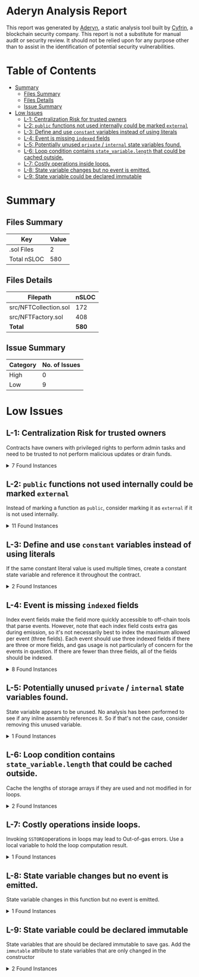 # Aderyn Analysis Report

This report was generated by [Aderyn](https://github.com/Cyfrin/aderyn), a static analysis tool built by [Cyfrin](https://cyfrin.io), a blockchain security company. This report is not a substitute for manual audit or security review. It should not be relied upon for any purpose other than to assist in the identification of potential security vulnerabilities.
# Table of Contents

- [Summary](#summary)
  - [Files Summary](#files-summary)
  - [Files Details](#files-details)
  - [Issue Summary](#issue-summary)
- [Low Issues](#low-issues)
  - [L-1: Centralization Risk for trusted owners](#l-1-centralization-risk-for-trusted-owners)
  - [L-2: `public` functions not used internally could be marked `external`](#l-2-public-functions-not-used-internally-could-be-marked-external)
  - [L-3: Define and use `constant` variables instead of using literals](#l-3-define-and-use-constant-variables-instead-of-using-literals)
  - [L-4: Event is missing `indexed` fields](#l-4-event-is-missing-indexed-fields)
  - [L-5: Potentially unused `private` / `internal` state variables found.](#l-5-potentially-unused-private--internal-state-variables-found)
  - [L-6: Loop condition contains `state_variable.length` that could be cached outside.](#l-6-loop-condition-contains-statevariablelength-that-could-be-cached-outside)
  - [L-7: Costly operations inside loops.](#l-7-costly-operations-inside-loops)
  - [L-8: State variable changes but no event is emitted.](#l-8-state-variable-changes-but-no-event-is-emitted)
  - [L-9: State variable could be declared immutable](#l-9-state-variable-could-be-declared-immutable)


# Summary

## Files Summary

| Key | Value |
| --- | --- |
| .sol Files | 2 |
| Total nSLOC | 580 |


## Files Details

| Filepath | nSLOC |
| --- | --- |
| src/NFTCollection.sol | 172 |
| src/NFTFactory.sol | 408 |
| **Total** | **580** |


## Issue Summary

| Category | No. of Issues |
| --- | --- |
| High | 0 |
| Low | 9 |


# Low Issues

## L-1: Centralization Risk for trusted owners

Contracts have owners with privileged rights to perform admin tasks and need to be trusted to not perform malicious updates or drain funds.

<details><summary>7 Found Instances</summary>


- Found in src/NFTCollection.sol [Line: 11](src/NFTCollection.sol#L11)

	```solidity
	contract NFTCollection is ERC721, Ownable {
	```

- Found in src/NFTCollection.sol [Line: 234](src/NFTCollection.sol#L234)

	```solidity
	    function withdraw() external onlyOwner {
	```

- Found in src/NFTCollection.sol [Line: 248](src/NFTCollection.sol#L248)

	```solidity
	    function setMaxSupply(uint256 _newMaxSupply) external onlyOwner{ 
	```

- Found in src/NFTCollection.sol [Line: 255](src/NFTCollection.sol#L255)

	```solidity
	    function setMaxTime(uint256 _newMaxTime) external onlyOwner{ 
	```

- Found in src/NFTCollection.sol [Line: 262](src/NFTCollection.sol#L262)

	```solidity
	    function changePlatformFee(uint256 _newPlatformFee) external onlyOwner{ 
	```

- Found in src/NFTFactory.sol [Line: 6](src/NFTFactory.sol#L6)

	```solidity
	contract AIBasedNFTFactory is Ownable {
	```

- Found in src/NFTFactory.sol [Line: 475](src/NFTFactory.sol#L475)

	```solidity
	    function withdraw() external onlyOwner{
	```

</details>



## L-2: `public` functions not used internally could be marked `external`

Instead of marking a function as `public`, consider marking it as `external` if it is not used internally.

<details><summary>11 Found Instances</summary>


- Found in src/NFTCollection.sol [Line: 173](src/NFTCollection.sol#L173)

	```solidity
	function tokenURI(uint256 tokenId) public view override returns (string memory) {
	```

- Found in src/NFTCollection.sol [Line: 206](src/NFTCollection.sol#L206)

	```solidity
	    function totalSupply() public view returns (uint256) {
	```

- Found in src/NFTFactory.sol [Line: 217](src/NFTFactory.sol#L217)

	```solidity
	    function mintNFT(address collectionAddress, address to, uint256 quantity) public payable {
	```

- Found in src/NFTFactory.sol [Line: 230](src/NFTFactory.sol#L230)

	```solidity
	    function getCollections() public view returns (address[] memory) {
	```

- Found in src/NFTFactory.sol [Line: 234](src/NFTFactory.sol#L234)

	```solidity
	    function getMintPadCollections() public view returns (address[] memory) {
	```

- Found in src/NFTFactory.sol [Line: 450](src/NFTFactory.sol#L450)

	```solidity
	    function payGenerateFee() public payable returns (bool) {
	```

- Found in src/NFTFactory.sol [Line: 458](src/NFTFactory.sol#L458)

	```solidity
	    function setGenerateFee(uint256 _newFee) public {
	```

- Found in src/NFTFactory.sol [Line: 463](src/NFTFactory.sol#L463)

	```solidity
	    function getFee() public view returns (uint256) {
	```

- Found in src/NFTFactory.sol [Line: 497](src/NFTFactory.sol#L497)

	```solidity
	    function getUserMints(address user) public view returns (address[] memory) {
	```

- Found in src/NFTFactory.sol [Line: 501](src/NFTFactory.sol#L501)

	```solidity
	    function getUserMintCount(address user) public view returns (uint256) {
	```

- Found in src/NFTFactory.sol [Line: 511](src/NFTFactory.sol#L511)

	```solidity
	    function getUserCollectionsCount(address user) public view returns (uint256) {
	```

</details>



## L-3: Define and use `constant` variables instead of using literals

If the same constant literal value is used multiple times, create a constant state variable and reference it throughout the contract.

<details><summary>2 Found Instances</summary>


- Found in src/NFTFactory.sol [Line: 103](src/NFTFactory.sol#L103)

	```solidity
	        uint256 maxTime = block.timestamp + 7 days;
	```

- Found in src/NFTFactory.sol [Line: 153](src/NFTFactory.sol#L153)

	```solidity
	        uint256 maxTime = block.timestamp + 7 days;
	```

</details>



## L-4: Event is missing `indexed` fields

Index event fields make the field more quickly accessible to off-chain tools that parse events. However, note that each index field costs extra gas during emission, so it's not necessarily best to index the maximum allowed per event (three fields). Each event should use three indexed fields if there are three or more fields, and gas usage is not particularly of concern for the events in question. If there are fewer than three fields, all of the fields should be indexed.

<details><summary>8 Found Instances</summary>


- Found in src/NFTCollection.sol [Line: 19](src/NFTCollection.sol#L19)

	```solidity
	    event TokenMinted(uint256 tokenId, address owner);
	```

- Found in src/NFTCollection.sol [Line: 20](src/NFTCollection.sol#L20)

	```solidity
	    event MaxSupplyUpdated(uint256 newMaxSupply);
	```

- Found in src/NFTCollection.sol [Line: 21](src/NFTCollection.sol#L21)

	```solidity
	    event MaxTimeUpdated(uint256 newMaxTime);
	```

- Found in src/NFTCollection.sol [Line: 22](src/NFTCollection.sol#L22)

	```solidity
	    event ChangePlatformFee(uint256 newFee);
	```

- Found in src/NFTCollection.sol [Line: 23](src/NFTCollection.sol#L23)

	```solidity
	    event EtherWithdrawn(address indexed recipient, uint256 amount);
	```

- Found in src/NFTCollection.sol [Line: 24](src/NFTCollection.sol#L24)

	```solidity
	    event WithdrawToCreator(address creator, uint256 amount);
	```

- Found in src/NFTFactory.sol [Line: 19](src/NFTFactory.sol#L19)

	```solidity
	    event CollectionCreated(
	```

- Found in src/NFTFactory.sol [Line: 32](src/NFTFactory.sol#L32)

	```solidity
	    event EtherWithdrawn(address indexed recipient, uint256 amount);
	```

</details>



## L-5: Potentially unused `private` / `internal` state variables found.

State variable appears to be unused. No analysis has been performed to see if any inilne assembly references it. So if that's not the case, consider removing this unused variable.

<details><summary>1 Found Instances</summary>


- Found in src/NFTCollection.sol [Line: 27](src/NFTCollection.sol#L27)

	```solidity
	    bytes32 private constant OWNER_ROLE = keccak256("OWNER_ROLE");
	```

</details>



## L-6: Loop condition contains `state_variable.length` that could be cached outside.

Cache the lengths of storage arrays if they are used and not modified in for loops.

<details><summary>2 Found Instances</summary>


- Found in src/NFTFactory.sol [Line: 363](src/NFTFactory.sol#L363)

	```solidity
	        for (uint256 i = 0; i < deployedCollections.length; i++) {
	```

- Found in src/NFTFactory.sol [Line: 406](src/NFTFactory.sol#L406)

	```solidity
	        for (uint256 i = 0; i < deployedCollections.length; i++) {
	```

</details>



## L-7: Costly operations inside loops.

Invoking `SSTORE`operations in loops may lead to Out-of-gas errors. Use a local variable to hold the loop computation result.

<details><summary>1 Found Instances</summary>


- Found in src/NFTCollection.sol [Line: 130](src/NFTCollection.sol#L130)

	```solidity
	        for (uint256 i = 0; i < quantity; i++) {
	```

</details>



## L-8: State variable changes but no event is emitted.

State variable changes in this function but no event is emitted.

<details><summary>1 Found Instances</summary>


- Found in src/NFTFactory.sol [Line: 458](src/NFTFactory.sol#L458)

	```solidity
	    function setGenerateFee(uint256 _newFee) public {
	```

</details>



## L-9: State variable could be declared immutable

State variables that are should be declared immutable to save gas. Add the `immutable` attribute to state variables that are only changed in the constructor

<details><summary>2 Found Instances</summary>


- Found in src/NFTCollection.sol [Line: 31](src/NFTCollection.sol#L31)

	```solidity
	    string public imageURL;
	```

- Found in src/NFTCollection.sol [Line: 35](src/NFTCollection.sol#L35)

	```solidity
	    string public description;
	```

</details>



